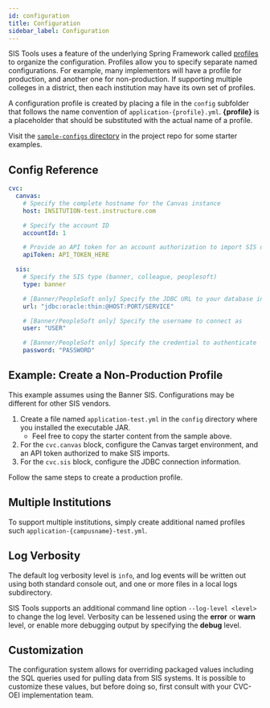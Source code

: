 ```yaml
---
id: configuration
title: Configuration
sidebar_label: Configuration
---
```


SIS Tools uses a feature of the underlying Spring Framework called [profiles](https://docs.spring.io/spring-boot/docs/2.3.1.RELEASE/reference/html/spring-boot-features.html#boot-features-profiles) to organize the configuration. Profiles allow you to specify separate named configurations. For example, many implementors will have a profile for production, and another one for non-production. If supporting multiple colleges in a district, then each institution may have its own set of profiles. 

A configuration profile is created by placing a file in the `config` subfolder that follows the name convention of `application-{profile}.yml`. **{profile}** is a placeholder that should be substituted with the actual name of a profile.

Visit the [`sample-configs` directory](https://github.com/cloudmation-llc/cvc-oei-sis-tools/tree/master/sample-configs) in the project repo for some starter examples.

## Config Reference

```yaml
cvc:
  canvas:
    # Specify the complete hostname for the Canvas instance
    host: INSITUTION-test.instructure.com

    # Specify the account ID
    accountId: 1

    # Provide an API token for an account authorization to import SIS data
    apiToken: API_TOKEN_HERE

  sis:
    # Specify the SIS type (banner, colleague, peoplesoft)
    type: banner

    # [Banner/PeopleSoft only] Specify the JDBC URL to your database instance
    url: "jdbc:oracle:thin:@HOST:PORT/SERVICE"

    # [Banner/PeopleSoft only] Specify the username to connect as
    user: "USER"

    # [Banner/PeopleSoft only] Specify the credential to authenticate
    password: "PASSWORD"
```

## Example: Create a Non-Production Profile

This example assumes using the Banner SIS. Configurations may be different for other SIS vendors.

1. Create a file named `application-test.yml` in the `config` directory where you installed the executable JAR.
    * Feel free to copy the starter content from the sample above.
2. For the `cvc.canvas` block, configure the Canvas target environment, and an API token authorized to make SIS imports.
3. For the `cvc.sis` block, configure the JDBC connection information.

Follow the same steps to create a production profile.

## Multiple Institutions

To support multiple institutions, simply create additional named profiles such `application-{campusname}-test.yml`.

## Log Verbosity

The default log verbosity level is `info`, and log events will be written out using both standard console out, and one or more files in a local logs subdirectory.

SIS Tools supports an additional command line option `--log-level <level>` to change the log level. Verbosity can be lessened using the **error** or **warn** level, or enable more debugging output by specifying the **debug** level.

## Customization

The configuration system allows for overriding packaged values including the SQL queries used for pulling data from SIS systems. It is possible to customize these values, but before doing so, first consult with your CVC-OEI implementation team.